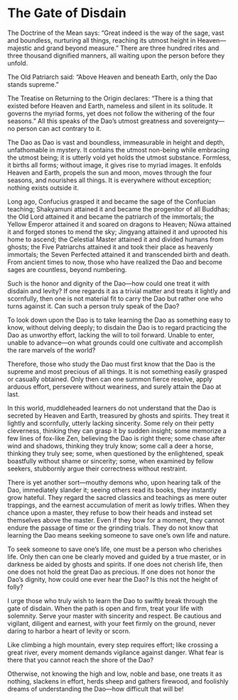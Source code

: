 # The Gate of Disdain

The Doctrine of the Mean says: “Great indeed is the way of the sage, vast and boundless, nurturing all things, reaching its utmost height in Heaven—majestic and grand beyond measure.” There are three hundred rites and three thousand dignified manners, all waiting upon the person before they unfold.

The Old Patriarch said: “Above Heaven and beneath Earth, only the Dao stands supreme.”

The Treatise on Returning to the Origin declares: “There is a thing that existed before Heaven and Earth, nameless and silent in its solitude. It governs the myriad forms, yet does not follow the withering of the four seasons.” All this speaks of the Dao’s utmost greatness and sovereignty—no person can act contrary to it.

The Dao as Dao is vast and boundless, immeasurable in height and depth, unfathomable in mystery. It contains the utmost non-being while embracing the utmost being; it is utterly void yet holds the utmost substance. Formless, it births all forms; without image, it gives rise to myriad images. It enfolds Heaven and Earth, propels the sun and moon, moves through the four seasons, and nourishes all things. It is everywhere without exception; nothing exists outside it.

Long ago, Confucius grasped it and became the sage of the Confucian teaching; Shakyamuni attained it and became the progenitor of all Buddhas; the Old Lord attained it and became the patriarch of the immortals; the Yellow Emperor attained it and soared on dragons to Heaven; Nüwa attained it and forged stones to mend the sky; Jingyang attained it and uprooted his home to ascend; the Celestial Master attained it and divided humans from ghosts; the Five Patriarchs attained it and took their place as heavenly immortals; the Seven Perfected attained it and transcended birth and death. From ancient times to now, those who have realized the Dao and become sages are countless, beyond numbering.

Such is the honor and dignity of the Dao—how could one treat it with disdain and levity? If one regards it as a trivial matter and treats it lightly and scornfully, then one is not material fit to carry the Dao but rather one who turns against it. Can such a person truly speak of the Dao?

To look down upon the Dao is to take learning the Dao as something easy to know, without delving deeply; to disdain the Dao is to regard practicing the Dao as unworthy effort, lacking the will to toil forward. Unable to enter, unable to advance—on what grounds could one cultivate and accomplish the rare marvels of the world?

Therefore, those who study the Dao must first know that the Dao is the supreme and most precious of all things. It is not something easily grasped or casually obtained. Only then can one summon fierce resolve, apply arduous effort, persevere without weariness, and surely attain the Dao at last.

In this world, muddleheaded learners do not understand that the Dao is secreted by Heaven and Earth, treasured by ghosts and spirits. They treat it lightly and scornfully, utterly lacking sincerity. Some rely on their petty cleverness, thinking they can grasp it by sudden insight; some memorize a few lines of fox-like Zen, believing the Dao is right there; some chase after wind and shadows, thinking they truly know; some call a deer a horse, thinking they truly see; some, when questioned by the enlightened, speak boastfully without shame or sincerity; some, when examined by fellow seekers, stubbornly argue their correctness without restraint.

There is yet another sort—mouthy demons who, upon hearing talk of the Dao, immediately slander it; seeing others read its books, they instantly grow hateful. They regard the sacred classics and teachings as mere outer trappings, and the earnest accumulation of merit as lowly trifles. When they chance upon a master, they refuse to bow their heads and instead set themselves above the master. Even if they bow for a moment, they cannot endure the passage of time or the grinding trials. They do not know that learning the Dao means seeking someone to save one’s own life and nature.

To seek someone to save one’s life, one must be a person who cherishes life. Only then can one be clearly moved and guided by a true master, or in darkness be aided by ghosts and spirits. If one does not cherish life, then one does not hold the great Dao as precious. If one does not honor the Dao’s dignity, how could one ever hear the Dao? Is this not the height of folly?

I urge those who truly wish to learn the Dao to swiftly break through the gate of disdain. When the path is open and firm, treat your life with solemnity. Serve your master with sincerity and respect. Be cautious and vigilant, diligent and earnest, with your feet firmly on the ground, never daring to harbor a heart of levity or scorn.

Like climbing a high mountain, every step requires effort; like crossing a great river, every moment demands vigilance against danger. What fear is there that you cannot reach the shore of the Dao?

Otherwise, not knowing the high and low, noble and base, one treats it as nothing, slackens in effort, herds sheep and gathers firewood, and foolishly dreams of understanding the Dao—how difficult that will be!